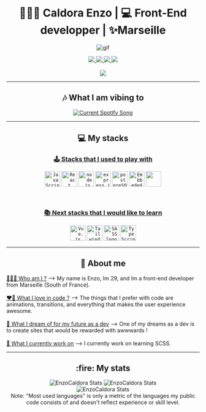 <h1 align="center">👨🏻‍💻 Caldora Enzo | 💻 Front-End developper | ✨Marseille</h1>



<p align="center">
<img src="https://github.com/EnzoCaldora/EnzoCaldora/assets/134298442/15156afa-0c40-4241-a4bd-6c1516bc62ef" alt="gif"/>
</p>
  
<p align="center">
  
<a href="https://www.linkedin.com/in/enzo-caldora/" target="_blank">
  <img src ="https://zupimages.net/up/23/30/f7f4.png" alt"Linkedin"/>
</a>
<a href="mailto:ecaldora@gmail.com" target="_blank">
  <img src ="https://zupimages.net/up/23/30/49et.png" alt"email"/>
</a>
<a href="https://twitter.com/caldora_enzo" target="_blank">
  <img src ="https://zupimages.net/up/23/30/2ntq.png" alt"Twitter"/>
</a>
<a href="https://open.spotify.com/user/1133107738?si=9866991b68c64e8a" target="_blank">
  <img src ="https://zupimages.net/up/23/30/zxz8.png" alt"Spotify"/>
</a>

<br/>
<br/>

<img src="https://img.shields.io/badge/Follow%20me-%E2%99%A5?style=plastic&logo=github&logoColor=black&color=%230AC3A7"/>


</p>



---


<h2 align="center">🎶 What I am vibing to</h2>
<p align="center">
<a href="https://open.spotify.com/user/1133107738?si=ca7cd37041d249c2">
  <img src="https://spotify-api-enzoc.vercel.app/api?theme=dark&scan=true&rainbow=true" alt="Current Spotify Song">
</a>
</p>

---

<h2 align="center">💻 My stacks</h2>

<h3 align="center" > <ins>🕹️ Stacks that I used to play with</ins></h3>

<p align="center">
<code><img height="40" src="https://github.com/EnzoCaldora/EnzoCaldora/assets/134298442/f851aa08-4332-40a4-a37c-8f87c597b9dd" alt="JavaScript logo"</img></code>
<code><img height="40" src="https://github.com/EnzoCaldora/EnzoCaldora/assets/134298442/a7904968-208f-412f-b212-f9461bf757b6" alt="React logo"</img></code>
<code><img height="40" src="https://github.com/EnzoCaldora/EnzoCaldora/assets/134298442/cbef24e1-ab2d-4c26-b11d-37336d827870" alt="node.js logo"</img></code>
<code><img height="40" src="https://github.com/EnzoCaldora/EnzoCaldora/assets/134298442/46bd3986-26f3-405c-abdd-4b2740ce5a78" alt="express.js logo"</img></code>
<code><img height="40" src="https://github.com/EnzoCaldora/EnzoCaldora/assets/134298442/a4807e62-4d6e-4322-983b-e8050ae3d131" alt="postgreSQL logo"</img></code>
<code><img height="40" src="https://github.com/EnzoCaldora/EnzoCaldora/assets/134298442/eac3984e-8638-4342-b497-6146cbd77c78" alt="Embbeded JavaScript logo"</img></code>
<code><img height="40" src="https://github.com/EnzoCaldora/EnzoCaldora/assets/134298442/b6941aed-0e65-4ddc-9f17-ae33a96bb80a alt="git logo"</img></code>

</p>

<br/>

<h3 align="center"><ins>📚 Next stacks that I would like to learn</ins></h3>


<p align="center">
<code><img height="40" src="https://github.com/EnzoCaldora/EnzoCaldora/assets/134298442/40fd0064-a7c5-433c-9b31-69341f1b33d8" alt="Vue.js logo"</img></code>
<code><img height="40" src="https://github.com/EnzoCaldora/EnzoCaldora/assets/134298442/4816be3b-e16a-4555-b14d-d22daff863df" alt="Tailwind CSS logo"</img></code>
<code><img height="40" src="https://github.com/EnzoCaldora/EnzoCaldora/assets/134298442/7107389e-8930-4354-90ad-1d6368592d24" alt="SASS logo"</img></code>
<code><img height="40" src="https://github.com/EnzoCaldora/EnzoCaldora/assets/134298442/8a6f4d11-b1ec-45c9-97da-0d12d7ae7e2a" alt="TypeScript"</img></code>
</p>


---

<h2 align="center"> 🤖 About me</h2>

<p>
  <ins> 👨🏻‍💻 Who am I ?</ins> --> My name is Enzo, Im 29, and Im a front-end developer from Marseille (South of France). <br/><br/>
  <ins> ❤️‍🔥 What I love in code ?</ins> --> The things that I prefer with code are animations, transitions, and everything that makes the user experience awesome.<br/><br/>
  <ins> 🔭 What I dream of for my future as a dev</ins> --> One of my dreams as a dev is to create sites that would be rewarded with awwwards !<br/><br/>
  <ins> 🌱 What I currently work on</ins> --> I currently work on learning SCSS.
  


</p>

---

<h2 align="center">:fire: My stats </h2>
<p align="center">
<img src="https://github-readme-stats.vercel.app/api?username=EnzoCaldora&show_icons=true&theme=gotham" alt="EnzoCaldora Stats"/>
<img src="http://github-readme-streak-stats.herokuapp.com?user=EnzoCaldora&theme=gotham" alt="EnzoCaldora Stats"/><br/>
<img src="https://github-readme-stats.vercel.app/api/top-langs/?username=EnzoCaldora&layout=compact&theme=gotham" alt="EnzoCaldora Stats"/><br/>
Note: "Most used languages" is only a metric of the languages my public code consists of and doesn't reflect experience or skill level.
</p>


<!--




**EnzoCaldora/EnzoCaldora** is a ✨ _special_ ✨ repository because its `README.md` (this file) appears on your GitHub profile.

Here are some ideas to get you started:

- 🔭 I’m currently working on ...
- 🌱 I’m currently learning ...
- 👯 I’m looking to collaborate on ...
- 🤔 I’m looking for help with ...
- 💬 Ask me about ...
- 📫 How to reach me: ...
- 😄 Pronouns: ...
- ⚡ Fun fact: ...
-->
